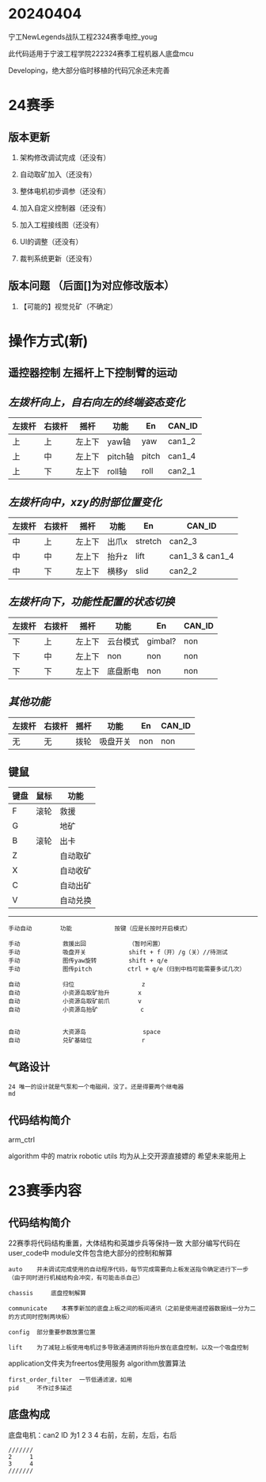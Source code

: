 # 20240404

宁工NewLegends战队工程2324赛季电控_youg

此代码适用于宁波工程学院222324赛季工程机器人底盘mcu

Developing，绝大部分临时移植的代码冗余还未完善

# **24赛季**

## 版本更新


1. 架构修改调试完成（还没有）

2. 自动取矿加入（还没有）

3. 整体电机初步调参（还没有）

4. 加入自定义控制器（还没有）

5. 加入工程接线图（还没有）

6. UI的调整（还没有）

7. 裁判系统更新（还没有）

## 版本问题 （后面[]为对应修改版本）

1. 【可能的】视觉兑矿（不确定）

# 操作方式(新)

## 遥控器控制 左摇杆上下控制臂的运动
*左拨杆向上，自右向左的终端姿态变化*
------------------------------------------------------------------------------
左拨杆 | 右拨杆 | 摇杆         | 功能            | En           | CAN_ID
----  | ------ | ----------- | ------------- | ------------ | -----
上     | 上    |   左上下     |yaw轴            | yaw     | can1_2
上     | 中    |   左上下     | pitch轴          | pitch     | can1_4
上     | 下    |   左上下     |roll轴           | roll      | can2_1

*左拨杆向中，xzy的肘部位置变化*
-------------------------------------------------------------------------------
左拨杆 | 右拨杆 | 摇杆         | 功能            | En           | CAN_ID
----  | ------ | ----------- | --------------- | ------------ | -----
中     | 上    |   左上下     |出爪x            | stretch      | can2_3
中     | 中    |   左上下     |抬升z            | lift         | can1_3 & can1_4 
中     | 下    |   左上下     |横移y            | slid         | can2_2

*左拨杆向下，功能性配置的状态切换*
-------------------------------------------------------------------------------
左拨杆 | 右拨杆 | 摇杆         | 功能            | En           | CAN_ID
----  | ------ | ----------- | ------------- | -------------- | -----
下     | 上    |   左上下     |云台模式         | gimbal?       | non
下     | 中    |   左上下     |non             | non         | non
下     | 下    |   左上下     |底盘断电         | non          | non

*其他功能*
-----------------------------------------------------------------------------
左拨杆 | 右拨杆 | 摇杆         | 功能            | En           | CAN_ID
----  | ------ | ----------- | ------------- | -------------- | -----
无     | 无    |   拨轮       | 吸盘开关        | non           | non

## 键鼠


键盘    |   鼠标     |   功能
------  | --------  | --------
F       | 滚轮      | 救援
G       |           | 地矿
B       | 滚轮      | 出卡
Z       |           | 自动取矿
X       |           | 自动收矿
C       |           | 自动出矿
V       |           | 自动兑换
------------------------------------------------------------------


    手动自动        功能            按键（应是长按时开启模式）

    手动            救援出回            （暂时闲置）
    手动            吸盘开关            shift + f（开）/g（关）//待测试
    手动            图传yaw旋转         shift + q/e     
    手动            图传pitch          ctrl + q/e（归到中档可能需要多试几次）    

    自动            归位                   z  
    自动            小资源岛取矿抬升        x  
    自动            小资源岛取矿前爪        v
    自动            小资源岛抬矿            c


    自动            大资源岛                space
    自动            兑矿基础位              r         

## 气路设计

    24 唯一的设计就是气泵和一个电磁阀，没了。还是得要两个继电器
    md

## 代码结构简介
arm_ctrl 

algorithm 中的 matrix robotic utils 均为从上交开源直接嫖的
    希望未来能用上


# **23赛季内容**

## 代码结构简介
22赛季将代码结构重置，大体结构和英雄步兵等保持一致
大部分编写代码在user_code中
module文件包含绝大部分的控制和解算

    auto    并未调试完成使用的自动程序代码，每节完成需要向上板发送指令确定进行下一步（由于同时进行机械结构会冲突，有可能击杀自己）

    chassis     底盘控制解算

    communicate    本赛季新加的底盘上板之间的板间通讯（之前是使用遥控器数据线一分为二的方式同时控制两块板）

    config  部分重要参数放置位置

    lift    为了减轻上板使用电机过多导致通道拥挤将抬升放在底盘控制，以及一个吸盘控制

application文件夹为freertos使用服务
algorithm放置算法

    first_order_filter  一节低通滤波，如用
    pid     不作过多描述



## 底盘构成

底盘电机：can2  ID 为1 2 3 4 右前，左前，左后，右后
    
    ///////
    2     1
    3     4   
    ///////
